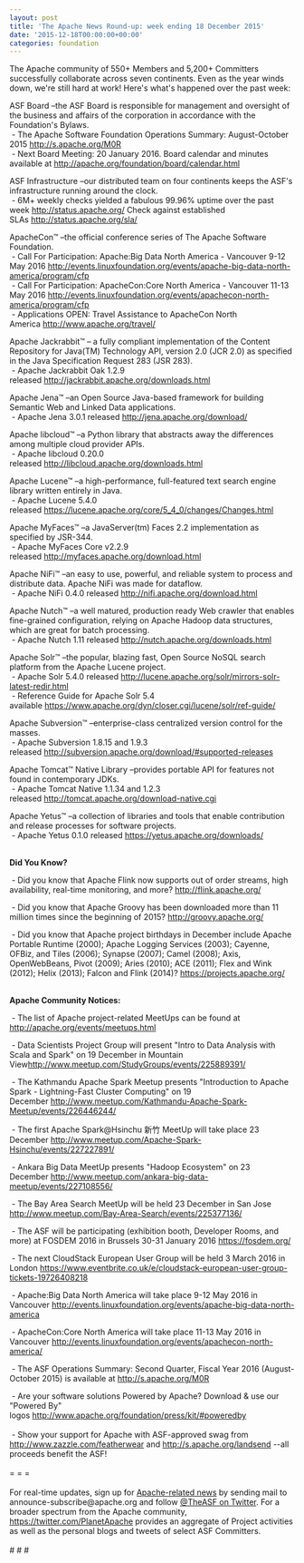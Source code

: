```yaml
---
layout: post
title: 'The Apache News Round-up: week ending 18 December 2015'
date: '2015-12-18T00:00:00+00:00'
categories: foundation
---
```

<p>The Apache community of 550+ Members and 5,200+ Committers successfully collaborate across seven continents. Even as the year winds down, we're still hard at work! Here's what's happened over the past week:</p> 
  <p>ASF Board –the ASF Board is responsible for management and oversight of the business and affairs of the corporation in accordance with the Foundation's Bylaws.<br />&nbsp;-&nbsp;The Apache Software Foundation Operations Summary: August-October 2015 <a href="http://s.apache.org/M0R%20">http://s.apache.org/M0R</a> <br />&nbsp;- Next Board Meeting: 20 January 2016. Board calendar and minutes available at&nbsp;<a href="http://apache.org/foundation/board/calendar.html">http://apache.org/foundation/board/calendar.html</a></p> 
  <div> 
    <p>ASF Infrastructure –our distributed team on four continents keeps the ASF's infrastructure running around the clock.<br />&nbsp;- 6M+ weekly checks yielded a fabulous 99.96% uptime over the past week <a href="http://status.apache.org/">http://status.apache.org/</a>&nbsp;Check against established SLAs&nbsp;<a href="http://status.apache.org/sla/">http://status.apache.org/sla/</a></p> 
    <p>ApacheCon™ –the official conference series of The Apache Software Foundation.<br />&nbsp;- Call For Participation: Apache:Big Data North America - Vancouver 9-12 May 2016 <a href="http://events.linuxfoundation.org/events/apache-big-data-north-america/program/cfp">http://events.linuxfoundation.org/events/apache-big-data-north-america/program/cfp</a><br />&nbsp;- Call For Participation: ApacheCon:Core North America - Vancouver 11-13 May 2016&nbsp;<a href="http://events.linuxfoundation.org/events/apachecon-north-america/program/cfp">http://events.linuxfoundation.org/events/apachecon-north-america/program/cfp</a><br />&nbsp;- Applications OPEN: Travel Assistance to ApacheCon North America&nbsp;<a href="http://www.apache.org/travel/">http://www.apache.org/travel/</a></p> 
    <p>Apache Jackrabbit™ – a fully compliant implementation of the Content Repository for Java(TM) Technology API, version 2.0 (JCR 2.0) as specified in the Java Specification Request 283 (JSR 283).<br />&nbsp;- Apache Jackrabbit Oak 1.2.9 released&nbsp;<a href="http://jackrabbit.apache.org/downloads.html">http://jackrabbit.apache.org/downloads.html</a></p> 
    <p>Apache Jena™ –an Open Source Java-based framework for building Semantic Web and Linked Data applications.<br />&nbsp;- Apache Jena 3.0.1 released&nbsp;<a href="http://jena.apache.org/download/">http://jena.apache.org/download/</a></p> 
    <p>Apache libcloud™ –a Python library that abstracts away the differences among multiple cloud provider APIs.<br />&nbsp;- Apache libcloud 0.20.0 released&nbsp;<a href="http://libcloud.apache.org/downloads.html">http://libcloud.apache.org/downloads.html</a></p> 
    <p>Apache Lucene™ –a high-performance, full-featured text search engine library written entirely in Java.<br />&nbsp;- Apache Lucene 5.4.0 released&nbsp;<a href="https://lucene.apache.org/core/5_4_0/changes/Changes.html">https://lucene.apache.org/core/5_4_0/changes/Changes.html</a></p> 
    <p>Apache MyFaces™ –a JavaServer(tm) Faces 2.2 implementation as specified by JSR-344.<br />&nbsp;- Apache MyFaces Core v2.2.9 released&nbsp;<a href="http://myfaces.apache.org/download.html">http://myfaces.apache.org/download.html</a></p> 
    <p>Apache NiFi™ –an easy to use, powerful, and reliable system to process and distribute data. Apache NiFi was made for dataflow.<br />&nbsp;- Apache NiFi 0.4.0 released <a href="http://nifi.apache.org/download.html">http://nifi.apache.org/download.html</a> </p> 
    <p>Apache Nutch™ –a well matured, production ready Web crawler that enables fine-grained configuration, relying on Apache Hadoop data structures, which are great for batch processing.<br />&nbsp;- Apache Nutch 1.11 released&nbsp;<a href="http://nutch.apache.org/downloads.html">http://nutch.apache.org/downloads.html</a></p> 
    <p>Apache Solr™ –the popular, blazing fast, Open Source NoSQL search platform from the Apache Lucene project.<br />&nbsp;- Apache Solr 5.4.0 released&nbsp;<a href="http://lucene.apache.org/solr/mirrors-solr-latest-redir.html">http://lucene.apache.org/solr/mirrors-solr-latest-redir.html</a><br />&nbsp;-&nbsp;Reference Guide for Apache Solr 5.4 available&nbsp;<a href="https://www.apache.org/dyn/closer.cgi/lucene/solr/ref-guide/">https://www.apache.org/dyn/closer.cgi/lucene/solr/ref-guide/</a></p> 
    <p>Apache Subversion™ –enterprise-class centralized version control for the masses.<br />&nbsp;- Apache Subversion 1.8.15 and 1.9.3 released&nbsp;<a href="http://subversion.apache.org/download/#supported-releases">http://subversion.apache.org/download/#supported-releases</a></p> 
    <p>Apache Tomcat™ Native Library –provides portable API for features not found in contemporary JDKs.<br />&nbsp;-&nbsp;Apache Tomcat Native 1.1.34 and 1.2.3 released&nbsp;<a href="http://tomcat.apache.org/download-native.cgi">http://tomcat.apache.org/download-native.cgi</a></p> 
    <p>Apache Yetus™ –a collection of libraries and tools that enable contribution and release processes for software projects.<br />&nbsp;-&nbsp;Apache Yetus 0.1.0 released&nbsp;<a href="https://yetus.apache.org/downloads/">https://yetus.apache.org/downloads/</a></p> 
    <p><br /><strong>Did You Know?</strong></p> 
  </div> 
  <div> 
    <p>&nbsp;- Did you know that Apache Flink now supports out of order streams, high availability, real-time monitoring, and more?&nbsp;<a href="http://flink.apache.org/">http://flink.apache.org/</a></p> 
    <p>&nbsp;- Did you know that Apache Groovy has been downloaded more than 11 million times since the beginning of 2015?&nbsp;<a href="http://groovy.apache.org/">http://groovy.apache.org/</a></p> 
  </div> 
  <div> 
    <p>&nbsp;- Did you know that Apache project birthdays in December include Apache Portable Runtime (2000);&nbsp;Apache Logging Services (2003); Cayenne, OFBiz, and Tiles (2006); Synapse (2007); Camel (2008); Axis, OpenWebBeans, Pivot (2009); Aries (2010); ACE (2011); Flex and Wink (2012); Helix (2013); Falcon and Flink (2014)?&nbsp;<a href="https://projects.apache.org/">https://projects.apache.org/</a></p> 
  </div> 
  <div> 
    <p><strong><br />Apache Community Notices:</strong></p> 
    <p><strong></strong>&nbsp;- The list of Apache project-related MeetUps can be found at <a href="http://apache.org/events/meetups.html">http://apache.org/events/meetups.html</a></p> 
    <p>&nbsp;- Data Scientists Project Group will present &quot;Intro to Data Analysis with Scala and Spark&quot; on 19 December in Mountain View<a href="http://www.meetup.com/StudyGroups/events/225889391/">http://www.meetup.com/StudyGroups/events/225889391/</a></p> 
    <p>&nbsp;- The Kathmandu Apache Spark Meetup presents &quot;Introduction to Apache Spark - Lightning-Fast Cluster Computing&quot; on 19 December&nbsp;<a href="http://www.meetup.com/Kathmandu-Apache-Spark-Meetup/events/226446244/">http://www.meetup.com/Kathmandu-Apache-Spark-Meetup/events/226446244/</a></p> 
    <p>&nbsp;- The first Apache Spark@Hsinchu 新竹 MeetUp will take place 23 December <a href="http://www.meetup.com/Apache-Spark-Hsinchu/events/227227891/">http://www.meetup.com/Apache-Spark-Hsinchu/events/227227891/</a></p> 
    <p>&nbsp;- Ankara Big Data MeetUp presents &quot;Hadoop Ecosystem&quot; on 23 December&nbsp;<a href="http://www.meetup.com/ankara-big-data-meetup/events/227108556/">http://www.meetup.com/ankara-big-data-meetup/events/227108556/</a></p> 
    <p>&nbsp;- The Bay Area Search MeetUp will be held 23 December in San Jose <a href="http://www.meetup.com/Bay-Area-Search/events/225377136/">http://www.meetup.com/Bay-Area-Search/events/225377136/</a></p> 
  </div> 
  <p>&nbsp;- The ASF will be participating (exhibition booth, Developer Rooms, and more) at FOSDEM 2016 in Brussels 30-31 January 2016 <a href="https://fosdem.org/">https://fosdem.org/</a></p> 
  <p>&nbsp;- The next CloudStack European User Group will be held 3 March 2016 in London&nbsp;<a href="https://www.eventbrite.co.uk/e/cloudstack-european-user-group-tickets-19726408218">https://www.eventbrite.co.uk/e/cloudstack-european-user-group-tickets-19726408218</a></p> 
  <p>&nbsp;- Apache:Big Data North America will take place 9-12 May 2016 in Vancouver&nbsp;<a href="http://events.linuxfoundation.org/events/apache-big-data-north-america">http://events.linuxfoundation.org/events/apache-big-data-north-america</a></p> 
  <p>&nbsp;- ApacheCon:Core North America will take place 11-13 May 2016 in Vancouver&nbsp;<a href="http://events.linuxfoundation.org/events/apachecon-north-america/">http://events.linuxfoundation.org/events/apachecon-north-america/</a></p> 
  <div> 
    <p>&nbsp;- The ASF Operations Summary: Second Quarter, Fiscal Year 2016 (August-October 2015) is available at <a href="http://s.apache.org/M0R">http://s.apache.org/M0R</a></p> 
  </div> 
  <div>&nbsp;- Are your software solutions Powered by Apache? Download &amp; use our &quot;Powered By&quot; logos&nbsp;<a href="http://www.apache.org/foundation/press/kit/#poweredby">http://www.apache.org/foundation/press/kit/#poweredby</a></div> 
  <div><br /></div> 
  <div>&nbsp;- Show your support for Apache with ASF-approved swag from <a href="http://www.zazzle.com/featherwear">http://www.zazzle.com/featherwear</a> and&nbsp;<a href="http://s.apache.org/landsend">http://s.apache.org/landsend</a> --all proceeds benefit the ASF!&nbsp;</div> 
  <div><br /></div> 
  <div>= = =</div> 
  <div><br /></div> 
  <div>For real-time updates, sign up for <a href="http://apache.org/foundation/mailinglists.html#foundation-announce">Apache-related news</a> by sending mail to announce-subscribe@apache.org and follow <a href="https://twitter.com/TheASF">@TheASF on Twitter</a>. For a broader spectrum from the Apache community, <a href="http://s.apache.org/landsend">https://twitter.com/PlanetApache</a> provides an aggregate of Project activities as well as the personal blogs and tweets of select ASF Committers.</div> 
  <div><br /></div> 
  <div># # #</div>
